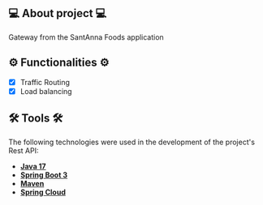 ## 💻 About project 💻
Gateway from the SantAnna Foods application

## ⚙️ Functionalities ⚙️
- [x] Traffic Routing
- [x] Load balancing

## 🛠 Tools 🛠
The following technologies were used in the development of the project's Rest API:
- **[Java 17](https://www.oracle.com/java)**
- **[Spring Boot 3](https://spring.io/projects/spring-boot)**
- **[Maven](https://maven.apache.org)**
- **[Spring Cloud]()**